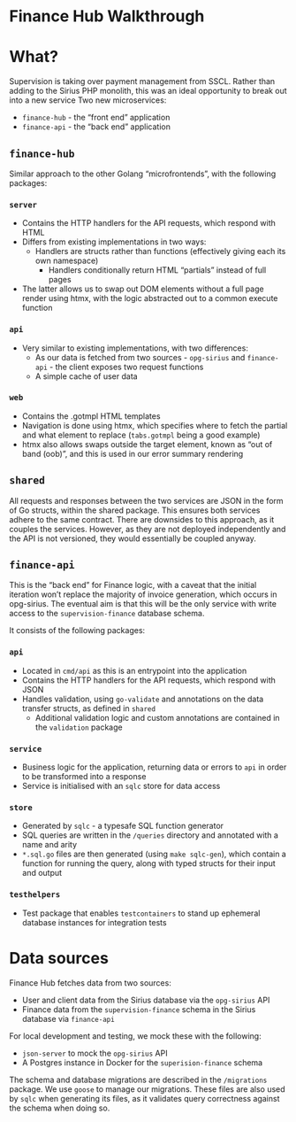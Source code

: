 Finance Hub Walkthrough
===

# What?
Supervision is taking over payment management from SSCL. Rather than adding to the Sirius PHP monolith, this was an ideal 
opportunity to break out into a new service Two new microservices:
* `finance-hub` - the “front end” application
* `finance-api` - the “back end” application

## `finance-hub`
Similar approach to the other Golang “microfrontends”, with the following packages:

### `server`
* Contains the HTTP handlers for the API requests, which respond with HTML
* Differs from existing implementations in two ways:
  * Handlers are structs rather than functions (effectively giving each its own namespace)
    * Handlers conditionally return HTML “partials” instead of full pages
* The latter allows us to swap out DOM elements without a full page render using htmx, with the logic abstracted out to 
  a common execute function

### `api`
* Very similar to existing implementations, with two differences:
  * As our data is fetched from two sources - `opg-sirius` and `finance-api` - the client exposes two request functions
  * A simple cache of user data

### `web`
* Contains the .gotmpl HTML templates
* Navigation is done using htmx, which specifies where to fetch the partial and what element to replace (`tabs.gotmpl` 
  being a good example)
* htmx also allows swaps outside the target element, known as “out of band (oob)”, and this is used in our error summary 
  rendering

## `shared`
All requests and responses between the two services are JSON in the form of Go structs, within the shared package. This 
ensures both services adhere to the same contract. There are downsides to this approach, as it couples the services. 
However, as they are not deployed independently and the API is not versioned, they would essentially be coupled anyway.

## `finance-api`
This is the “back end” for Finance logic, with a caveat that the initial iteration won’t replace the majority of invoice 
generation, which occurs in opg-sirius. The eventual aim is that this will be the only service with write access to the 
`supervision-finance` database schema.

It consists of the following packages:

### `api`
* Located in `cmd/api` as this is an entrypoint into the application
* Contains the HTTP handlers for the API requests, which respond with JSON
* Handles validation, using `go-validate` and annotations on the data transfer structs, as defined in `shared`
  * Additional validation logic and custom annotations are contained in the `validation` package

### `service`
* Business logic for the application, returning data or errors to `api` in order to be transformed into a response
* Service is initialised with an `sqlc` store for data access

### `store`
* Generated by `sqlc` - a typesafe SQL function generator
* SQL queries are written in the `/queries` directory and annotated with a name and arity
* `*.sql.go` files are then generated (using `make sqlc-gen`), which contain a function for running the query, along with
  typed structs for their input and output

### `testhelpers`
* Test package that enables `testcontainers` to stand up ephemeral database instances for integration tests

# Data sources
Finance Hub fetches data from two sources:
* User and client data from the Sirius database via the `opg-sirius` API
* Finance data from the `supervision-finance` schema in the Sirius database via `finance-api`

For local development and testing, we mock these with the following:
* `json-server` to mock the `opg-sirius` API
* A Postgres instance in Docker for the `superision-finance` schema

The schema and database migrations are described in the `/migrations` package. We use `goose` to manage our migrations.
These files are also used by `sqlc` when generating its files, as it validates query correctness against the schema when
doing so.
